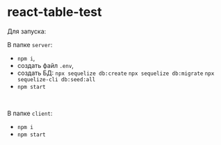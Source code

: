 # react-table-test

Для запуска:
<br>

В папке `server`:
 - `npm i`,
 - создать файл `.env`,
 - создать БД:
   `npx sequelize db:create`
   `npx sequelize db:migrate`
   `npx sequelize-cli db:seed:all`
 - `npm start`
<br>

В папке `client`:
 - `npm i`
 - `npm start`
